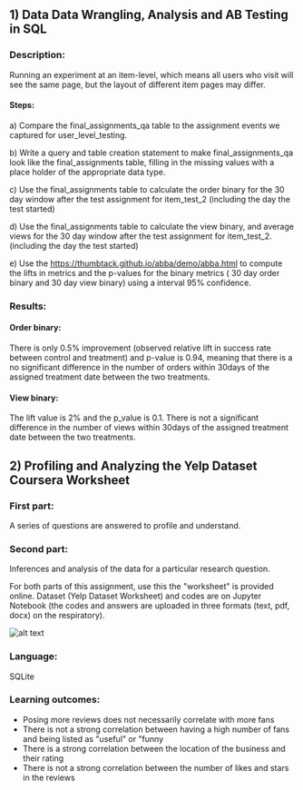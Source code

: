 ## 1) Data Data Wrangling, Analysis and AB Testing in SQL
### Description:

Running an experiment at an item-level, which means all users who visit will see the same page, but the layout of different item pages may differ. 

#### Steps:
a) Compare the final_assignments_qa table to the assignment events we captured for user_level_testing. 

b) Write a query and table creation statement to make final_assignments_qa look like the final_assignments table, filling in the missing values with a place holder of the appropriate data type.

c) Use the final_assignments table to calculate the order binary for the 30 day window after the test assignment for item_test_2 (including the day the test started)

d) Use the final_assignments table to calculate the view binary, and average views for the 30 day window after the test assignment for item_test_2. (including the day the test started)

e) Use the https://thumbtack.github.io/abba/demo/abba.html to compute the lifts in metrics and the p-values for the binary metrics ( 30 day order binary and 30 day view binary) using a interval 95% confidence.

### Results:
#### Order binary:
There is only 0.5% improvement (observed relative lift in success rate between control and treatment) and p-value is 0.94, meaning that there is a no significant difference in the number of orders within 30days of the assigned treatment date between the two treatments.

#### View binary:
The lift value is 2% and the p_value is 0.1. There is not a significant difference in the number of views within 30days of the assigned treatment date between the two treatments.



## 2) Profiling and Analyzing the Yelp Dataset Coursera Worksheet
### First part:
A series of questions are answered to profile and understand. 
### Second part: 
Inferences and analysis of the data for a particular research question.

For both parts of this assignment, use this the "worksheet" is provided online. Dataset (Yelp Dataset Worksheet) and codes are on Jupyter Notebook (the codes and answers are uploaded in three formats (text, pdf, docx) on the respiratory). 


![alt text](https://github.com/MerEsf/SQLforDataScienceProject/blob/master/Yelp.png)

### Language:
SQLite
### Learning outcomes:
- Posing more reviews does not necessarily correlate with more fans
- There is not a strong correlation between having a high number of fans and being listed as "useful" or "funny
- There is a strong correlation between the location of the business and their rating
- There is not a strong correlation between the number of likes and stars in the reviews
